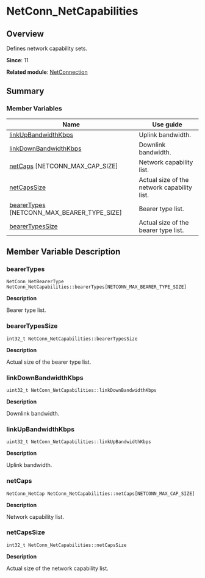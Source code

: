 # NetConn_NetCapabilities


## Overview

Defines network capability sets.

**Since**: 11

**Related module**: [NetConnection](_net_connection.md)


## Summary


### Member Variables

| Name| Use guide| 
| -------- | -------- |
| [linkUpBandwidthKbps](#linkupbandwidthkbps) | Uplink bandwidth.| 
| [linkDownBandwidthKbps](#linkdownbandwidthkbps) | Downlink bandwidth.| 
| [netCaps](#netcaps) [NETCONN_MAX_CAP_SIZE] | Network capability list.| 
| [netCapsSize](#netcapssize) | Actual size of the network capability list.| 
| [bearerTypes](#bearertypes) [NETCONN_MAX_BEARER_TYPE_SIZE] | Bearer type list.| 
| [bearerTypesSize](#bearertypessize) | Actual size of the bearer type list.| 


## Member Variable Description


### bearerTypes

```
NetConn_NetBearerType NetConn_NetCapabilities::bearerTypes[NETCONN_MAX_BEARER_TYPE_SIZE]
```

**Description**

Bearer type list.


### bearerTypesSize

```
int32_t NetConn_NetCapabilities::bearerTypesSize
```

**Description**

Actual size of the bearer type list.


### linkDownBandwidthKbps

```
uint32_t NetConn_NetCapabilities::linkDownBandwidthKbps
```

**Description**

Downlink bandwidth.


### linkUpBandwidthKbps

```
uint32_t NetConn_NetCapabilities::linkUpBandwidthKbps
```

**Description**

Uplink bandwidth.


### netCaps

```
NetConn_NetCap NetConn_NetCapabilities::netCaps[NETCONN_MAX_CAP_SIZE]
```

**Description**

Network capability list.


### netCapsSize

```
int32_t NetConn_NetCapabilities::netCapsSize
```

**Description**

Actual size of the network capability list.
